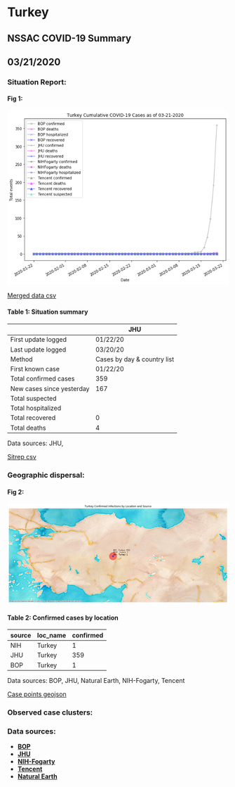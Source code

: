 # Turkey
## NSSAC COVID-19 Summary
## 03/21/2020



### Situation Report:
#### Fig 1:
![Turkey cases](../merged_histories/Turkey_merged_histories.png)

[Merged data csv](https://github.com/SchlittDataSci/SchlittDataSci.github.io/blob/master/data/tables/Turkey_merged_daily.csv)

#### Table 1: Situation summary


|                           | JHU                         |
|---------------------------|-----------------------------|
| First update logged       | 01/22/20                    |
| Last update logged        | 03/20/20                    |
| Method                    | Cases by day & country list |
| First known case          | 01/22/20                    |
| Total confirmed cases     | 359                         |
| New cases since yesterday | 167                         |
| Total suspected           |                             |
| Total hospitalized        |                             |
| Total recovered           | 0                           |
| Total deaths              | 4                           |

Data sources: JHU, 


[Sitrep csv](https://github.com/SchlittDataSci/SchlittDataSci.github.io/blob/master/data/tables/Turkey_sitrep.csv)

### Geographic dispersal:
#### Fig 2:
![Turkey mapped](../case_locs/Turkey_case_locs.png)

#### Table 2: Confirmed cases by location


| source   | loc_name   |   confirmed |
|----------|------------|-------------|
| NIH      | Turkey     |           1 |
| JHU      | Turkey     |         359 |
| BOP      | Turkey     |           1 |

Data sources: BOP, JHU, Natural Earth, NIH-Fogarty, Tencent


[Case points geojson](https://github.com/SchlittDataSci/SchlittDataSci.github.io/blob/master/data/shapes/Turkey_case_locs.geojson)

### Observed case clusters:
### Data sources:
* **[BOP](https://github.com/beoutbreakprepared/nCoV2019)**
* **[JHU](https://github.com/CSSEGISandData/COVID-19)** 
* **[NIH-Fogarty](https://docs.google.com/spreadsheets/d/1jS24DjSPVWa4iuxuD4OAXrE3QeI8c9BC1hSlqr-NMiU/edit#gid=1187587451)** 
* **[Tencent](https://news.qq.com/zt2020/page/feiyan.htm)**
* **[Natural Earth](https://www.naturalearthdata.com/forums/forum/natural-earth-map-data/cultural-vectors/admin-1-states-provinces-and-their-boundaries/)**

<!-- Global site tag (gtag.js) - Google Analytics -->
<script async src="https://www.googletagmanager.com/gtag/js?id=UA-158816269-1"></script>
<script>
  window.dataLayer = window.dataLayer || [];
  function gtag(){dataLayer.push(arguments);}
  gtag('js', new Date());

  gtag('config', 'UA-158816269-1');
</script>